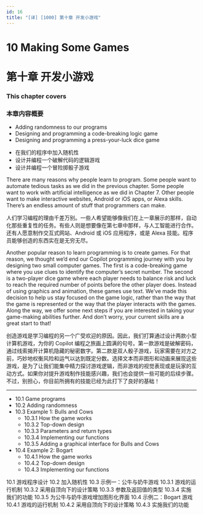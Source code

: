 ```yaml
---
id: 16
title: "[译] [1000] 第十章 开发小游戏"
---
```


# 10 Making Some Games
# 第十章 开发小游戏

### This chapter covers
### 本章内容概要

* Adding randomness to our programs
* Designing and programming a code-breaking logic game
* Designing and programming a press-your-luck dice game

<!-- -->

* 在我们的程序中加入随机性
* 设计并编程一个破解代码的逻辑游戏
* 设计并编程一个冒险掷骰子游戏

There are many reasons why people learn to program. Some people want to automate tedious tasks as we did in the previous chapter. Some people want to work with artificial intelligence as we did in Chapter 7. Other people want to make interactive websites, Android or iOS apps, or Alexa skills. There’s an endless amount of stuff that programmers can make.

人们学习编程的理由千差万别。一些人希望能够像我们在上一章展示的那样，自动化那些重复性的任务。有些人则是想要像在第七章中那样，与人工智能进行合作。还有人愿意制作交互式网站、Android 或 iOS 应用程序，或是 Alexa 技能。程序员能够创造的东西实在是无穷无尽。

Another popular reason to learn programming is to create games. For that reason, we thought we’d end our Copilot programming journey with you by designing two small computer games. The first is a code-breaking game where you use clues to identify the computer’s secret number. The second is a two-player dice game where each player needs to balance risk and luck to reach the required number of points before the other player does. Instead of using graphics and animation, these games use text. We’ve made this decision to help us stay focused on the game logic, rather than the way that the game is represented or the way that the player interacts with the games. Along the way, we offer some next steps if you are interested in taking your game-making abilities further. And don’t worry, your current skills are a great start to that!

创造游戏是学习编程的另一个广受欢迎的原因。因此，我们打算通过设计两款小型计算机游戏，为你的 Copilot 编程之旅画上圆满的句号。第一款游戏是破解密码，通过线索揭开计算机隐藏的秘密数字。第二款是双人骰子游戏，玩家需要在对方之前，巧妙地权衡风险和运气以达到既定分数。选择文本而非图形和动画来展现这些游戏，是为了让我们能集中精力探讨游戏逻辑，而非游戏的视觉表现或是玩家的互动方式。如果你对提升游戏制作技能感兴趣，我们也会提供一些可能的后续步骤。不过，别担心，你目前所拥有的技能已经为此打下了良好的基础！

***

* 10.1 Game programs
* 10.2 Adding randomness
* 10.3 Example 1: Bulls and Cows
	* 10.3.1 How the game works
	* 10.3.2 Top-down design
	* 10.3.3 Parameters and return types
	* 10.3.4 Implementing our functions
	* 10.3.5 Adding a graphical interface for Bulls and Cows
* 10.4 Example 2: Bogart
	* 10.4.1 How the game works
	* 10.4.2 Top-down design
	* 10.4.3 Implementing our functions

<!-- -->

10.1 游戏程序设计
10.2 加入随机性
10.3 示例一：公牛与奶牛游戏
    10.3.1 游戏的运行机制
    10.3.2 采用自顶向下的设计策略
    10.3.3 参数及返回值的类型
    10.3.4 实施我们的功能
    10.3.5 为公牛与奶牛游戏增加图形化界面
10.4 示例二：Bogart 游戏
    10.4.1 游戏的运行机制
    10.4.2 采用自顶向下的设计策略
    10.4.3 实施我们的功能
